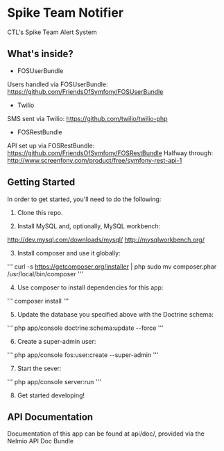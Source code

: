 Spike Team Notifier
===================

CTL's Spike Team Alert System

What's inside?
--------------

- FOSUserBundle

Users handled via FOSUserBundle: https://github.com/FriendsOfSymfony/FOSUserBundle

- Twilio

SMS sent via Twilio: https://github.com/twilio/twilio-php

- FOSRestBundle

API set up via FOSRestBundle: https://github.com/FriendsOfSymfony/FOSRestBundle
Halfway through: http://www.screenfony.com/product/free/symfony-rest-api-1

Getting Started
---------------

In order to get started, you'll need to do the following:

1. Clone this repo.

2. Install MySQL and, optionally, MySQL workbench:

http://dev.mysql.com/downloads/mysql/
http://mysqlworkbench.org/

3. Install composer and use it globally:

'''
curl -s https://getcomposer.org/installer | php
sudo mv composer.phar /usr/local/bin/composer
'''

4. Use composer to install dependencies for this app:

'''
composer install
'''

5. Update the database you specified above with the Doctrine schema:

'''
php app/console doctrine:schema:update --force
'''

6. Create a super-admin user:

'''
php app/console fos:user:create --super-admin
'''

7. Start the sever:

'''
php app/console server:run
'''

8. Get started developing!

API Documentation
-----------------

Documentation of this app can be found at api/doc/, provided via the Nelmio API Doc Bundle

